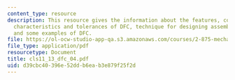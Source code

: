 ```yaml
---
content_type: resource
description: This resource gives the information about the features, constraint, key
  characteristics and tolerances of DFC, technique for designing assemblies top-down,
  and some examples of DFC.
file: https://ol-ocw-studio-app-qa.s3.amazonaws.com/courses/2-875-mechanical-assembly-and-its-role-in-product-development-fall-2004/d39cbc40396e52ddb6eab3e879f25f2d_cls11_13_dfc_04.pdf
file_type: application/pdf
resourcetype: Document
title: cls11_13_dfc_04.pdf
uid: d39cbc40-396e-52dd-b6ea-b3e879f25f2d
---
```

